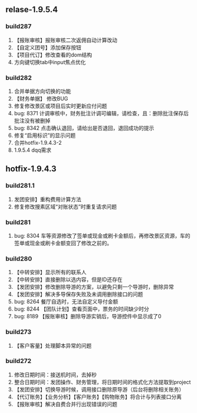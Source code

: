 ## relase-1.9.5.4
### build287
1. 【报账审核】报账审核二次返佣自动计算改动
2. 【自定义团号】添加保存按钮
3. 【项目代订】修改查看的dom结构
4. 方向键切换tab中input焦点优化

### build282
1. 合并单据方向切换的功能
2. 【财务单据】 修改BUG
3. 修复修改景区或项目后实时更新应付问题
4. bug: 8371 计调审核中，财务批注计调可编辑，请检查，且：删除批注保存后批注没有被删掉
5. bug: 8342 点击确认退回，请给出是否退回，退回成功的提示
6. 修复“启用标识”的显示问题
7. 合并hotfix-1.9.4.3-2
8. 1.9.5.4 dqq需求

## hotfix-1.9.4.3 
### build281.1  
1. 发团安排】重构费用计算方法  
2. 修复修改搜素区域“对账状态”时重复请求问题 

### build281
1. bug: 8304 车等资源修改了签单或现金或刷卡金额后，再修改景区资源，车的签单或现金或刷卡金额变回了修改之前的。

### build280  
1. 【中转安排】显示所有的联系人  
2. 【中转安排】直接删除以选内容，但是ID还存在  
3. 【发团安排】修改删除导游的方案，以避免只剩一个导游时，删除异常  
4. 【发团安排】解决多导保存失败及未调用删除接口的问题
5. bug: 8264 餐厅自选时，无法自定义导付金额  
6. bug: 8244 【团队计划】查看页面中，票务的时间缺少时分
7. bug: 8189 【报账审核】删除导游实销后，导游控件中显示成了0  

### build273 
1. 【客户客量】处理脚本异常的问题  

### build272  
1. 修改日期时间：接送机时间，去掉秒  
2. 整合日期时间：发团操作、财务管理，将日期时间的格式化方法提取到project  
3. 【发团安排】切换导游时候，调用接口删除原导游（后台将删除相关账务）  
4. 【代订账务】【业务分析】【客户账务】【购物账务】将合计与列表接口分离  
5. 【报账审核】解决自费合并行出现错误的问题  
